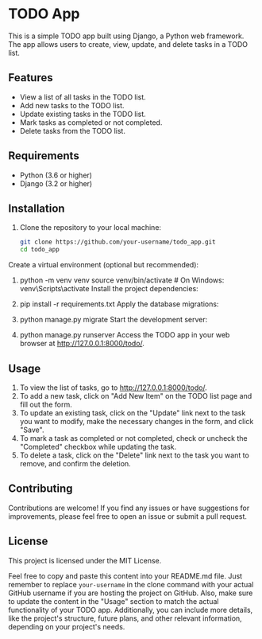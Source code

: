 # TODO App

This is a simple TODO app built using Django, a Python web framework. The app allows users to create, view, update, and delete tasks in a TODO list.

## Features

- View a list of all tasks in the TODO list.
- Add new tasks to the TODO list.
- Update existing tasks in the TODO list.
- Mark tasks as completed or not completed.
- Delete tasks from the TODO list.

## Requirements

- Python (3.6 or higher)
- Django (3.2 or higher)

## Installation

1. Clone the repository to your local machine:

   ```bash
   git clone https://github.com/your-username/todo_app.git
   cd todo_app
Create a virtual environment (optional but recommended):

 
1.  python -m venv venv
  source venv/bin/activate  # On Windows: venv\Scripts\activate
Install the project dependencies:


2.  pip install -r requirements.txt
Apply the database migrations:


3.  python manage.py migrate
Start the development server:


4.  python manage.py runserver
Access the TODO app in your web browser at http://127.0.0.1:8000/todo/.

## Usage
1. To view the list of tasks, go to http://127.0.0.1:8000/todo/.
2. To add a new task, click on "Add New Item" on the TODO list page and fill out the form.
3. To update an existing task, click on the "Update" link next to the task you want to modify, make the necessary changes in the form, and click "Save".
4. To mark a task as completed or not completed, check or uncheck the "Completed" checkbox while updating the task.
5. To delete a task, click on the "Delete" link next to the task you want to remove, and confirm the deletion.
## Contributing
Contributions are welcome! If you find any issues or have suggestions for improvements, please feel free to open an issue or submit a pull request.

## License
This project is licensed under the MIT License.



Feel free to copy and paste this content into your README.md file. Just remember to replace `your-username` in the clone command with your actual GitHub username if you are hosting the project on GitHub. Also, make sure to update the content in the "Usage" section to match the actual functionality of your TODO app. Additionally, you can include more details, like the project's structure, future plans, and other relevant information, depending on your project's needs.
